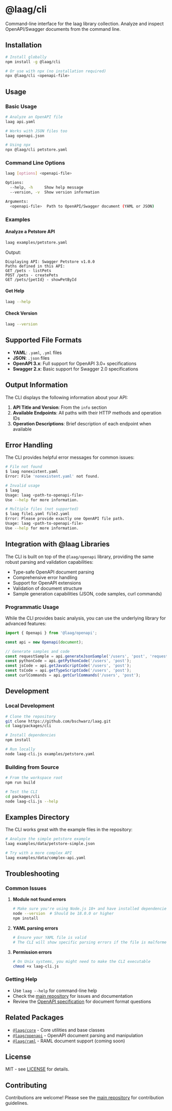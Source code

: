 # @laag/cli

Command-line interface for the laag library collection. Analyze and inspect OpenAPI/Swagger documents from the command line.

## Installation

```bash
# Install globally
npm install -g @laag/cli

# Or use with npx (no installation required)
npx @laag/cli <openapi-file>
```

## Usage

### Basic Usage

```bash
# Analyze an OpenAPI file
laag api.yaml

# Works with JSON files too
laag openapi.json

# Using npx
npx @laag/cli petstore.yaml
```

### Command Line Options

```bash
laag [options] <openapi-file>

Options:
  --help, -h     Show help message
  --version, -v  Show version information

Arguments:
  <openapi-file>  Path to OpenAPI/Swagger document (YAML or JSON)
```

### Examples

#### Analyze a Petstore API

```bash
laag examples/petstore.yaml
```

Output:

```
Displaying API: Swagger Petstore v1.0.0
Paths defined in this API:
GET /pets - listPets
POST /pets - createPets
GET /pets/{petId} - showPetById
```

#### Get Help

```bash
laag --help
```

#### Check Version

```bash
laag --version
```

## Supported File Formats

- **YAML**: `.yaml`, `.yml` files
- **JSON**: `.json` files
- **OpenAPI 3.x**: Full support for OpenAPI 3.0+ specifications
- **Swagger 2.x**: Basic support for Swagger 2.0 specifications

## Output Information

The CLI displays the following information about your API:

1. **API Title and Version**: From the `info` section
2. **Available Endpoints**: All paths with their HTTP methods and operation IDs
3. **Operation Descriptions**: Brief description of each endpoint when available

## Error Handling

The CLI provides helpful error messages for common issues:

```bash
# File not found
$ laag nonexistent.yaml
Error: File 'nonexistent.yaml' not found.

# Invalid usage
$ laag
Usage: laag <path-to-openapi-file>
Use --help for more information.

# Multiple files (not supported)
$ laag file1.yaml file2.yaml
Error: Please provide exactly one OpenAPI file path.
Usage: laag <path-to-openapi-file>
Use --help for more information.
```

## Integration with @laag Libraries

The CLI is built on top of the `@laag/openapi` library, providing the same robust parsing and validation capabilities:

- Type-safe OpenAPI document parsing
- Comprehensive error handling
- Support for OpenAPI extensions
- Validation of document structure
- Sample generation capabilities (JSON, code samples, curl commands)

### Programmatic Usage

While the CLI provides basic analysis, you can use the underlying library for advanced features:

```javascript
import { Openapi } from '@laag/openapi';

const api = new Openapi(document);

// Generate samples and code
const requestSample = api.generateJsonSample('/users', 'post', 'request');
const pythonCode = api.getPythonCode('/users', 'post');
const jsCode = api.getJavaScriptCode('/users', 'post');
const tsCode = api.getTypeScriptCode('/users', 'post');
const curlCommands = api.getCurlCommands('/users', 'post');
```

## Development

### Local Development

```bash
# Clone the repository
git clone https://github.com/bschwarz/laag.git
cd laag/packages/cli

# Install dependencies
npm install

# Run locally
node laag-cli.js examples/petstore.yaml
```

### Building from Source

```bash
# From the workspace root
npm run build

# Test the CLI
cd packages/cli
node laag-cli.js --help
```

## Examples Directory

The CLI works great with the example files in the repository:

```bash
# Analyze the simple petstore example
laag examples/data/petstore-simple.json

# Try with a more complex API
laag examples/data/complex-api.yaml
```

## Troubleshooting

### Common Issues

1. **Module not found errors**

   ```bash
   # Make sure you're using Node.js 18+ and have installed dependencies
   node --version  # Should be 18.0.0 or higher
   npm install
   ```

2. **YAML parsing errors**

   ```bash
   # Ensure your YAML file is valid
   # The CLI will show specific parsing errors if the file is malformed
   ```

3. **Permission errors**
   ```bash
   # On Unix systems, you might need to make the CLI executable
   chmod +x laag-cli.js
   ```

### Getting Help

- Use `laag --help` for command-line help
- Check the [main repository](https://github.com/bschwarz/laag) for issues and documentation
- Review the [OpenAPI specification](https://spec.openapis.org/oas/v3.1.0) for document format questions

## Related Packages

- [`@laag/core`](../core/README.md) - Core utilities and base classes
- [`@laag/openapi`](../openapi/README.md) - OpenAPI document parsing and manipulation
- [`@laag/raml`](../raml/README.md) - RAML document support (coming soon)

## License

MIT - see [LICENSE](../../LICENSE) for details.

## Contributing

Contributions are welcome! Please see the [main repository](https://github.com/bschwarz/laag) for contribution guidelines.
